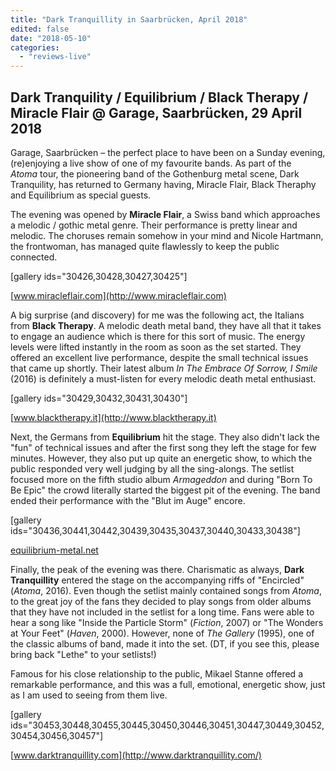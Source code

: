 ```yaml
---
title: "Dark Tranquillity in Saarbrücken, April 2018"
edited: false
date: "2018-05-10"
categories:
  - "reviews-live"
---
```


## Dark Tranquility / Equilibrium / Black Therapy / Miracle Flair @ Garage, Saarbrücken, 29 April 2018

Garage, Saarbrücken – the perfect place to have been on a Sunday evening, (re)enjoying a live show of one of my favourite bands. As part of the _Atoma_ tour, the pioneering band of the Gothenburg metal scene, Dark Tranquility, has returned to Germany having, Miracle Flair, Black Theraphy and Equilibrium as special guests.

The evening was opened by **Miracle Flair**, a Swiss band which approaches a melodic / gothic metal genre. Their performance is pretty linear and melodic. The choruses remain somehow in your mind and Nicole Hartmann, the frontwoman, has managed quite flawlessly to keep the public connected.

\[gallery ids="30426,30428,30427,30425"\]

[www.miracleflair.com](http://www.miracleflair.com)

A big surprise (and discovery) for me was the following act, the Italians from **Black Therapy**. A melodic death metal band, they have all that it takes to engage an audience which is there for this sort of music. The energy levels were lifted instantly in the room as soon as the set started. They offered an excellent live performance, despite the small technical issues that came up shortly. Their latest album _In The Embrace Of Sorrow, I Smile_ (2016) is definitely a must-listen for every melodic death metal enthusiast.

\[gallery ids="30429,30432,30431,30430"\]

[www.blacktherapy.it](http://www.blacktherapy.it)

Next, the Germans from **Equilibrium** hit the stage. They also didn't lack the "fun" of technical issues and after the first song they left the stage for few minutes. However, they also put up quite an energetic show, to which the public responded very well judging by all the sing-alongs. The setlist focused more on the fifth studio album _Armageddon_ and during "Born To Be Epic" the crowd literally started the biggest pit of the evening. The band ended their performance with the "Blut im Auge" encore.

\[gallery ids="30436,30441,30442,30439,30435,30437,30440,30433,30438"\]

[equilibrium-metal.net](https://equilibrium-metal.net/en/)

Finally, the peak of the evening was there. Charismatic as always, **Dark Tranquillity** entered the stage on the accompanying riffs of "Encircled" (_Atoma_, 2016). Even though the setlist mainly contained songs from _Atoma_, to the great joy of the fans they decided to play songs from older albums that they have not included in the setlist for a long time. Fans were able to hear a song like "Inside the Particle Storm" (_Fiction_, 2007) or "The Wonders at Your Feet" (_Haven_, 2000). However, none of _The Gallery_ (1995), one of the classic albums of band, made it into the set. (DT, if you see this, please bring back "Lethe" to your setlists!)

Famous for his close relationship to the public, Mikael Stanne offered a remarkable performance, and this was a full, emotional, energetic show, just as I am used to seeing from them live.

\[gallery ids="30453,30448,30455,30445,30450,30446,30451,30447,30449,30452,30454,30456,30457"\]

[www.darktranquillity.com](http://www.darktranquillity.com/)

